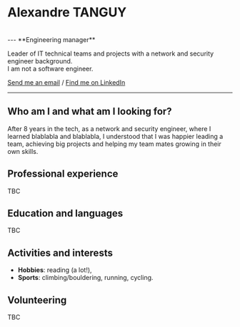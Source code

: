 # Alexandre TANGUY
<br>
---
**Engineering manager**<br>

Leader of IT technical teams and projects with a network and security engineer background.<br>
I am not a software engineer.

[Send me an email](mailto:alexandre@tanguy.pro) / [Find me on LinkedIn](https://www.linkedin.com/in/alexandretanguy/) <br>

---

## Who am I and what am I looking for?
After 8 years in the tech, as a network and security engineer, where I learned blablabla and blablabla, I understood that I was happier leading a team, achieving big projects and helping my team mates growing in their own skills.

## Professional experience
TBC

## Education and languages
TBC

## Activities and interests
* **Hobbies**: reading (a lot!),
* **Sports**: climbing/bouldering, running, cycling.

## Volunteering
TBC